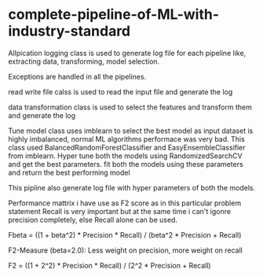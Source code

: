 # complete-pipeline-of-ML-with-industry-standard

Allpication logging class is used to generate log file for each pipeline like, extracting data, transforming, model selection.

Exceptions are handled in all the pipelines.

read write file calss is used to read the input file and generate the log

data transformation class is used to select the features and transform them and generate the log

Tune model class uses imblearn to select the best model as input dataset is highly imbalanced, normal ML algorithms performace was very bad. This class used BalancedRandomForestClassifier and EasyEnsembleClassifier from imblearn. Hyper tune both the models using RandomizedSearchCV and get the best parameters. fit both the models using these parameters and return the best performing model

This pipline also generate log file with hyper parameters of both the models.

Performance mattrix i have use as F2 score as in this particular problem statement Recall is very important but at the same time i can't igonre precision completely, else Recall alone can be used.


Fbeta = ((1 + beta^2) * Precision * Recall) / (beta^2 * Precision + Recall)

F2-Measure (beta=2.0): Less weight on precision, more weight on recall

F2 =  ((1 + 2^2) * Precision * Recall) / (2^2 * Precision + Recall)

